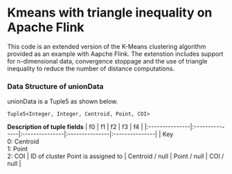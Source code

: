 # Kmeans with triangle inequality on Apache Flink
This code is an extended version of the K-Means clustering algorithm provided as an example with Aapche Flink. The extenstion includes support for n-dimensional data, convergence stoppage and the use of triangle inequality to reduce the number of distance computations.

### Data Structure of unionData
unionData is a Tuple5 as shown below.

``` Tuple5<Integer, Integer, Centroid, Point, COI> ```

**Description of tuple fields**
| f0        	  | f1              | f2  			  |	f3			    |	f4			  |
|:---------------|:---------------|:---------------|:---------------|:---------------|
| Key <br>0: Centroid<br>1: Point<br>2: COI  		| ID of cluster Point is assigned to	| Centroid / null 	| Point / null	| COI / null	|







